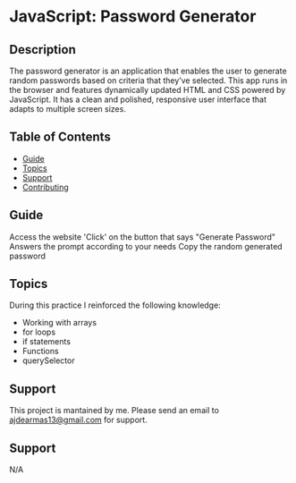# JavaScript: Password Generator

## Description

The password generator is an application that enables the user to generate random passwords based on criteria that they’ve selected. This app runs in the browser and features dynamically updated HTML and CSS powered by JavaScript. It has a clean and polished, responsive user interface that adapts to multiple screen sizes.


## Table of Contents

- [Guide](#guide)
- [Topics](#topics)
- [Support](#support)
- [Contributing](#contributing)


## Guide

Access the website
'Click' on the button that says "Generate Password"
Answers the prompt according to your needs
Copy the random generated password


## Topics

During this practice I reinforced the following knowledge:
- Working with arrays
- for loops
- if statements
- Functions
- querySelector


## Support

This project is mantained by me. Please send an email to ajdearmas13@gmail.com for support. 


## Support

N/A

